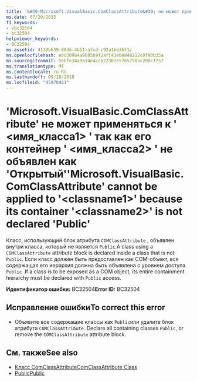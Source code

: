 ```yaml
---
title: '&#39;Microsoft.VisualBasic.ComClassAttribute&#39; не может применяться к &#39; &lt;имя_класса1&gt; &#39; так как его контейнер &#39; &lt;имя_класса2&gt; &#39; не объявлен как &#39;Открытый&#39;'
ms.date: 07/20/2015
f1_keywords:
- vbc32504
- bc32504
helpviewer_keywords:
- BC32504
ms.assetid: 4138b639-88d6-4b51-afcd-c92a1be36f1c
ms.openlocfilehash: ebd309b4a9685b9f2aff43ebe848212c0f90b35a
ms.sourcegitcommit: 5bbfe34a9a14e4ccb22367e57b57585c208cf757
ms.translationtype: MT
ms.contentlocale: ru-RU
ms.lasthandoff: 09/18/2018
ms.locfileid: "45970461"
---
```

# <a name="39microsoftvisualbasiccomclassattribute39-cannot-be-applied-to-39ltclassname1gt39-because-its-container-39ltclassname2gt39-is-not-declared-39public39"></a><span data-ttu-id="2fe7d-102">&#39;Microsoft.VisualBasic.ComClassAttribute&#39; не может применяться к &#39; &lt;имя_класса1&gt; &#39; так как его контейнер &#39; &lt;имя_класса2&gt; &#39; не объявлен как &#39;Открытый&#39;</span><span class="sxs-lookup"><span data-stu-id="2fe7d-102">&#39;Microsoft.VisualBasic.ComClassAttribute&#39; cannot be applied to &#39;&lt;classname1&gt;&#39; because its container &#39;&lt;classname2&gt;&#39; is not declared &#39;Public&#39;</span></span>
<span data-ttu-id="2fe7d-103">Класс, использующий блок атрибута `COMClassAttribute` , объявлен внутри класса, который не является `Public`.</span><span class="sxs-lookup"><span data-stu-id="2fe7d-103">A class using a `COMClassAttribute` attribute block is declared inside a class that is not `Public`.</span></span> <span data-ttu-id="2fe7d-104">Если класс должен быть предоставлен как COM-объект, вся содержащая его иерархия должна быть объявлена с уровнем доступа `Public` .</span><span class="sxs-lookup"><span data-stu-id="2fe7d-104">If a class is to be exposed as a COM object, its entire containment hierarchy must be declared with `Public` access.</span></span>  
  
 <span data-ttu-id="2fe7d-105">**Идентификатор ошибки:** BC32504</span><span class="sxs-lookup"><span data-stu-id="2fe7d-105">**Error ID:** BC32504</span></span>  
  
## <a name="to-correct-this-error"></a><span data-ttu-id="2fe7d-106">Исправление ошибки</span><span class="sxs-lookup"><span data-stu-id="2fe7d-106">To correct this error</span></span>  
  
-   <span data-ttu-id="2fe7d-107">Объявите все содержащие классы как `Public`или удалите блок атрибута `COMClassAttribute` .</span><span class="sxs-lookup"><span data-stu-id="2fe7d-107">Declare all containing classes `Public`, or remove the `COMClassAttribute` attribute block.</span></span>  
  
## <a name="see-also"></a><span data-ttu-id="2fe7d-108">См. также</span><span class="sxs-lookup"><span data-stu-id="2fe7d-108">See also</span></span>

- [<span data-ttu-id="2fe7d-109">Класс ComClassAttribute</span><span class="sxs-lookup"><span data-stu-id="2fe7d-109">ComClassAttribute Class</span></span>](xref:Microsoft.VisualBasic.ComClassAttribute)  
- [<span data-ttu-id="2fe7d-110">Public</span><span class="sxs-lookup"><span data-stu-id="2fe7d-110">Public</span></span>](../../visual-basic/language-reference/modifiers/public.md)
